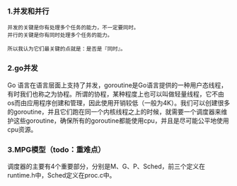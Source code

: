 ### 1.并发和并行

    并发的关键是你有处理多个任务的能力，不一定要同时。
    并行的关键是你有同时处理多个任务的能力。

    所以我认为它们最关键的点就是：是否是『同时』。


### 2.go并发

Go 语言在语言层面上支持了并发，goroutine是Go语言提供的一种用户态线程，有时我们也称之为协程。所谓的协程，某种程度上也可以叫做轻量线程，它不由os而由应用程序创建和管理，因此使用开销较低（一般为4K）。我们可以创建很多的goroutine，并且它们跑在同一个内核线程之上的时候，就需要一个调度器来维护这些goroutine，确保所有的goroutine都能使用cpu，并且是尽可能公平地使用cpu资源。

### 3.MPG模型（todo：重难点）

调度器的主要有4个重要部分，分别是M、G、P、Sched，前三个定义在runtime.h中，Sched定义在proc.c中。